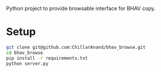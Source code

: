 Python project to provide browsable interface for BHAV copy.


# Setup


```sh
git clone git@github.com:ChillarAnand/bhav_browse.git
cd bhav_browse
pip install -r requirements.txt
python server.py
```
